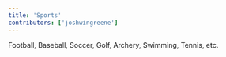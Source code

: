 ```yaml
---
title: 'Sports'
contributors: ['joshwingreene']
---
```


Football, Baseball, Soccer, Golf, Archery, Swimming, Tennis, etc.
